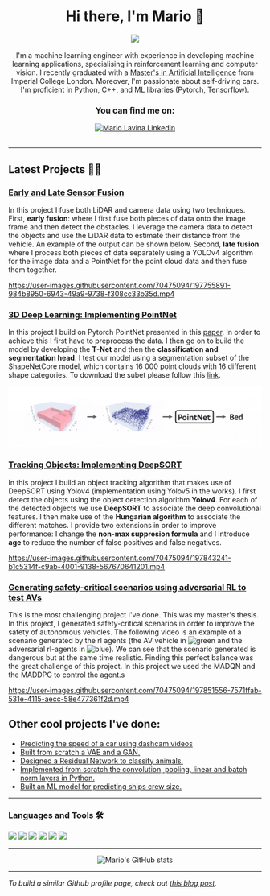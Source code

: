 <div align="center">

# Hi there, I'm Mario 👋
![](https://visitor-badge.glitch.me/badge?page_id=lavinama.lavinama)

I'm a machine learning engineer with experience in developing machine learning applications, specialising in reinforcement learning and computer vision. I recently graduated with a [Master's in Artificial Intelligence](https://www.imperial.ac.uk/study/pg/computing/artificial-intelligence/) from Imperial College London. Moreover, I'm passionate about self-driving cars. I'm proficient in Python, C++, and ML libraries (Pytorch, Tensorflow).

  ### You can find me on:
  
<div align="center">
<a href="https://www.linkedin.com/in/mario-l-b0a938172/">
    <img alt="Mario Lavina Linkedin" src="https://img.shields.io/badge/LinkedIn-0077B5?style=for-the-badge&logo=linkedin&logoColor=white">
</a>
</div>
  <br>
</div>

---

##  Latest Projects 👨‍💻

### [Early and Late Sensor Fusion](https://github.com/lavinama/Sensor-Fusion)

In this project I fuse both LiDAR and camera data using two techniques. First, **early fusion**: where I first fuse both pieces of data onto the image frame and then detect the obstacles. I leverage the camera data to detect the objects and use the LiDAR data to estimate their distance from the vehicle. An example of the output can be shown below. Second, **late fusion**: where I process both pieces of data separately using a YOLOv4 algorithm for the image data and a PointNet for the point cloud data and then fuse them together.

https://user-images.githubusercontent.com/70475094/197755891-984b8950-6943-49a9-9738-f308cc33b35d.mp4

### [3D Deep Learning: Implementing PointNet](https://github.com/lavinama/3D-Deep-Learning)

In this project I build on Pytorch PointNet presented in this [paper](https://arxiv.org/abs/1612.00593). In order to achieve this I first have to preprocess the data. I then go on to build the model by developing the **T-Net** and then the **classification and segmentation head**. I test our model using a segmentation subset of the ShapeNetCore model, which contains 16 000 point clouds with 16 different shape categories. To download the subet please follow this [link](https://shapenet.cs.stanford.edu/ericyi/shapenetcore_partanno_segmentation_benchmark_v0.zip).

<img src="https://github.com/lavinama/3D-Deep-Learning/blob/main/media/cover.gif" alt="pointnet" /> 

### [Tracking Objects: Implementing DeepSORT](https://github.com/lavinama/Object-Tracking)

In this project I build an object tracking algorithm that makes use of DeepSORT using Yolov4 (implementation using Yolov5 in the works). I first detect the objects using the object detection algorithm **Yolov4**. For each of the detected objects we use **DeepSORT** to associate the deep convolutional features. I then make use of the **Hungarian algorithm** to associate the different matches. I provide two extensions in order to improve performance: I change the **non-max suppresion formula** and I introduce **age** to reduce the number of false positives and false negatives.

https://user-images.githubusercontent.com/70475094/197843241-b1c5314f-c9ab-4001-9138-567670641201.mp4

### [Generating safety-critical scenarios using adversarial RL to test AVs](https://github.com/lavinama/gen-safety-critical-scenarios)

This is the most challenging project I've done. This was my master's thesis. In this project, I generated safety-critical scenarios in order to improve the safety of autonomous vehicles. The following video is an example of a scenario generated by the rl agents (the AV vehicle in ![green](https://via.placeholder.com/15/c5f015/c5f015.png) and the adversarial rl-agents in ![blue](https://via.placeholder.com/15/1589F0/1589F0.png)). We can see that the scenario generated is dangerous but at the same time realistic. Finding this perfect balance was the great challenge of this project. In this project we used the MADQN and the MADDPG to control the agent.s

https://user-images.githubusercontent.com/70475094/197851556-7571ffab-531e-4115-aecc-58e477361f2d.mp4


## Other cool projects I've done:
<!-- BLOG-POST-LIST:START -->
- [Predicting the speed of a car using dashcam videos](https://github.com/lavinama/speed_challenge?source=rss-d6424acda24a------2)
- [Built from scratch a VAE and a GAN.](https://github.com/lavinama/generative_models?source=rss-d6424acda24a------2)
- [Designed a Residual Network to classify animals.](https://github.com/lavinama/cnn_NaturalImageNet?source=rss-d6424acda24a------2)
- [Implemented from scratch the convolution, pooling, linear and batch norm layers in Python.](https://github.com/lavinama/pytorch_blocks?source=rss-d6424acda24a------2)
- [Built an ML model for predicting ships crew size.](https://github.com/lavinama/Cruise_ship_data_science?source=rss-d6424acda24a------2)
<!-- BLOG-POST-LIST:END -->

---

### Languages and Tools 🛠

<div>
<img src="https://img.shields.io/badge/Python-FFD43B?style=for-the-badge&logo=python&logoColor=darkgreen"/>
<img src="https://img.shields.io/badge/C%2B%2B-00599C?style=for-the-badge&logo=c%2B%2B&logoColor=white"/>
<img src="https://img.shields.io/badge/PyTorch-EE4C2C?style=for-the-badge&logo=PyTorch&logoColor=white"/>
<img src="https://img.shields.io/badge/TensorFlow-FF6F00?style=for-the-badge&logo=tensorflow&logoColor=white"/>
<img src="https://img.shields.io/badge/Amazon_AWS-FF9900?style=for-the-badge&logo=amazonaws&logoColor=white"/>
<img src="https://img.shields.io/badge/Linux-FCC624?style=for-the-badge&logo=linux&logoColor=black"/>
</div>

---

<div align="center">

![Mario's GitHub stats](https://github-readme-stats.vercel.app/api?username=lavinama&show_icons=true)

</div>

---

*To build a similar Github profile page, check out [this blog post](https://betterprogramming.pub/7-tweaks-to-stand-out-with-your-github-profile-766350420ff2).*
